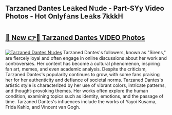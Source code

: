 ## Tarzaned Dantes Le𝚊ked N𝚞de - Part-SYy Video Photos - Hot Onlyf𝚊ns Le𝚊ks 7kkkH

# <h2><a href="http://ab67613.deff.icu/?id=Tarzaned+Dantes">🔗 New 👉🔴 Tarzaned Dantes VIDEO Photos</a></h2>

[![Tarzaned Dantes N𝚞des](https://i.imgur.com/rIISA9y.gif)](http://ab67613.deff.icu/?id=Tarzaned+Dantes)
Tarzaned Dantes's followers, known as "Sirens," are fiercely loyal and often engage in online discussions about her work and controversies. Her content has become a cultural phenomenon, inspiring fan art, memes, and even academic analysis. Despite the criticism, Tarzaned Dantes's popularity continues to grow, with some fans praising her for her authenticity and defiance of societal norms. Tarzaned Dantes's artistic style is characterized by her use of vibrant colors, intricate patterns, and thought-provoking themes. Her works often explore the human condition, examining topics such as identity, emotions, and the passage of time. Tarzaned Dantes's influences include the works of Yayoi Kusama, Frida Kahlo, and Vincent van Gogh.
